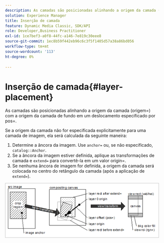 ```yaml
---
description: As camadas são posicionadas alinhando a origem da camada (origem=) com a origem da camada de fundo em um deslocamento especificado por pos=.
solution: Experience Manager
title: Inserção de camada
feature: Dynamic Media Classic, SDK/API
role: Developer,Business Practitioner
exl-id: 1ce7bef3-a0f8-44fc-a146-7e819c30eee8
source-git-commit: 1ec8b59f442eb96c6c3f5f1405d57a38a86bd056
workflow-type: tm+mt
source-wordcount: '113'
ht-degree: 0%

---
```


# Inserção de camada{#layer-placement}

As camadas são posicionadas alinhando a origem da camada (origem=) com a origem da camada de fundo em um deslocamento especificado por pos=.

Se a origem da camada não for especificada explicitamente para uma camada de imagem, ela será calculada da seguinte maneira:

1. Determine a âncora da imagem. Use `anchor=` ou, se não especificado, `catalog::Anchor`.
1. Se a âncora da imagem estiver definida, aplique as transformações de camada e `extend=` para convertê-la em um valor origin=.
1. Se nenhuma âncora de imagem for definida, a origem da camada será colocada no centro do retângulo da camada (após a aplicação de `extend=`).

![](assets/layerplacement.png)
